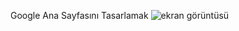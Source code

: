 
 Google Ana Sayfasını Tasarlamak
![ekran görüntüsü](https://user-images.githubusercontent.com/93904710/144722351-fa0c37a5-3c9f-4524-96d1-4208b6f7637d.jpg)
